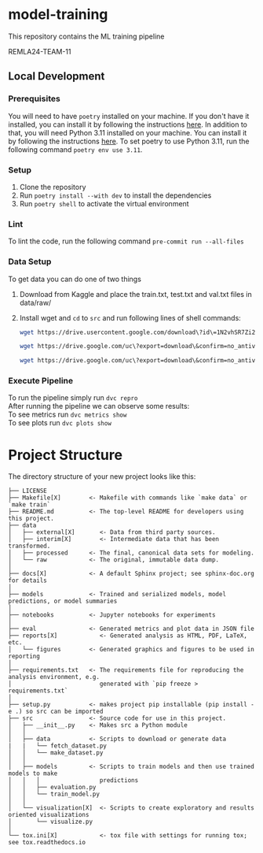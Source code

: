 # model-training
This repository contains the ML training pipeline

REMLA24-TEAM-11

## Local Development

### Prerequisites
You will need to have `poetry` installed on your machine. If you don't have it installed, you can install it by following the instructions [here](https://python-poetry.org/docs/).
In addition to that, you will need Python 3.11 installed on your machine. You can install it by following the instructions [here](https://www.python.org/downloads/).
To set poetry to use Python 3.11, run the following command `poetry env use 3.11`.

### Setup
1. Clone the repository
2. Run `poetry install --with dev` to install the dependencies
3. Run `poetry shell` to activate the virtual environment

### Lint
To lint the code, run the following command `pre-commit run --all-files`


### Data Setup
To get data you can do one of two things
1. Download from Kaggle and place the train.txt, test.txt and val.txt files in data/raw/
2. Install wget and `cd` to `src` and run following lines of shell commands:

    ```bash
    wget https://drive.usercontent.google.com/download\?id\=1N2vhSR7Zi2qYbtxK4-unO8dvzo8oji7z\&export\=download\&authuser\=0\&confirm\=t -O ./data/raw/train.zip
    
    wget https://drive.google.com/uc\?export=download\&confirm=no_antivirus\&id=1I5RSGrXX7qFAEcFouAIirhICF4S3cLF9 -O ./data/raw/test.zip

    wget https://drive.google.com/uc\?export=download\&confirm=no_antivirus\&id=1-EoxS7YPMXC3iYZF46GPH4BNOeWnZJmf -O ./data/raw/val.zip
    ```

### Execute Pipeline
To run the pipeline simply run `dvc repro` <br>
After running the pipeline we can observe some results: <br>
To see metrics run `dvc metrics show` <br>
To see plots run `dvc plots show`


# Project Structure

The directory structure of your new project looks like this: 

```
├── LICENSE
├── Makefile[X]        <- Makefile with commands like `make data` or `make train`
├── README.md          <- The top-level README for developers using this project.
├── data
│   ├── external[X]       <- Data from third party sources.
│   ├── interim[X]        <- Intermediate data that has been transformed.
│   ├── processed      <- The final, canonical data sets for modeling.
│   └── raw            <- The original, immutable data dump.
│
├── docs[X]            <- A default Sphinx project; see sphinx-doc.org for details
│
├── models             <- Trained and serialized models, model predictions, or model summaries
│
├── notebooks          <- Jupyter notebooks for experiments
│
├── eval               <- Generated metrics and plot data in JSON file
├── reports[X]            <- Generated analysis as HTML, PDF, LaTeX, etc.
│   └── figures        <- Generated graphics and figures to be used in reporting
│
├── requirements.txt   <- The requirements file for reproducing the analysis environment, e.g.
│                         generated with `pip freeze > requirements.txt`
│
├── setup.py           <- makes project pip installable (pip install -e .) so src can be imported
├── src                <- Source code for use in this project.
│   ├── __init__.py    <- Makes src a Python module
│   │
│   ├── data           <- Scripts to download or generate data
|   |   └── fetch_dataset.py
│   │   └── make_dataset.py
│   │
│   ├── models         <- Scripts to train models and then use trained models to make
│   │   │                 predictions
│   │   ├── evaluation.py
│   │   └── train_model.py
│   │
│   └── visualization[X]  <- Scripts to create exploratory and results oriented visualizations
│       └── visualize.py
│
└── tox.ini[X]            <- tox file with settings for running tox; see tox.readthedocs.io
```